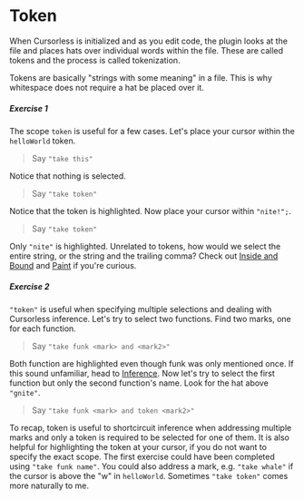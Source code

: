 # Token

When Cursorless is initialized and as you edit code, the plugin looks at the file and places hats over individual words within the file. These are called tokens and the process is called tokenization.

Tokens are basically "strings with some meaning" in a file. This is why whitespace does not require a hat be placed over it.

##### Exercise 1

The scope `token` is useful for a few cases. Let's place your cursor within the `helloWorld` token.

> Say `"take this"`

Notice that nothing is selected.

> Say `"take token"`

Notice that the token is highlighted. Now place your cursor within `"nite!";`.

> Say `"take token"`

Only `"nite"` is highlighted. Unrelated to tokens, how would we select the entire string, or the string and the trailing comma? Check out [Inside and Bound](../../modifiers/inside_bound/) and [Paint](../paint/) if you're curious.

##### Exercise 2

`"token"` is useful when specifying multiple selections and dealing with Cursorless inference. Let's try to select two functions. Find two marks, one for each function.

> Say `"take funk <mark> and <mark2>"`

Both function are highlighted even though funk was only mentioned once. If this sound unfamiliar, head to [Inference](../../modifiers/scope_inference/). Now let's try to select the first function but only the second function's name. Look for the hat above `"gnite"`.

> Say `"take funk <mark> and token <mark2>"`

To recap, token is useful to shortcircuit inference when addressing multiple marks and only a token is required to be selected for one of them. It is also helpful for highlighting the token at your cursor, if you do not want to specify the exact scope. The first exercise could have been completed using `"take funk name"`. You could also address a mark, e.g. `"take whale"` if the cursor is above the "w" in `helloWorld`. Sometimes `"take token"` comes more naturally to me.
